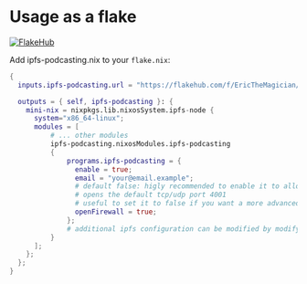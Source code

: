# Usage as a flake

[![FlakeHub](https://img.shields.io/endpoint?url=https://flakehub.com/f/EricTheMagician/ipfs-podcasting.nix/badge)](https://flakehub.com/flake/EricTheMagician/ipfs-podcasting.nix)

Add ipfs-podcasting.nix to your `flake.nix`:

```nix
{
  inputs.ipfs-podcasting.url = "https://flakehub.com/f/EricTheMagician/ipfs-podcasting.nix/*.tar.gz";

  outputs = { self, ipfs-podcasting }: {
    mini-nix = nixpkgs.lib.nixosSystem.ipfs-node {
      system="x86_64-linux";
      modules = [
          # ... other modules
          ipfs-podcasting.nixosModules.ipfs-podcasting  
          {
              programs.ipfs-podcasting = {
                enable = true;
                email = "your@email.example";
                # default false: higly recommended to enable it to allow other nodes to reach you.
                # opens the default tcp/udp port 4001 
                # useful to set it to false if you want a more advanced configuration
                openFirewall = true;  
              };
              # additional ipfs configuration can be modified by modifying services.kubo module.
          }
      ];
    };
  };
}

```
